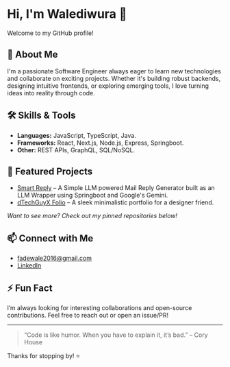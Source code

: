 # Hi, I'm Walediwura 👋

Welcome to my GitHub profile!

## 🚀 About Me
I'm a passionate Software Engineer always eager to learn new technologies and collaborate on exciting projects. Whether it's building robust backends, designing intuitive frontends, or exploring emerging tools, I love turning ideas into reality through code.

## 🛠️ Skills & Tools
- **Languages:** JavaScript, TypeScript, Java.
- **Frameworks:** React, Next.js, Node.js, Express, Springboot.
- **Other:** REST APIs, GraphQL, SQL/NoSQL.

## 🌟 Featured Projects
- [Smart Reply](https://github.com/Walediwura/smart-reply) – A Simple LLM powered Mail Reply Generator built as an LLM Wrapper using Springboot and Google's Gemini.
- [dTechGuyX Folio](https://www.dtechguyx.com/) – A sleek minimalistic portfolio for a designer friend.

*Want to see more? Check out my pinned repositories below!*

## 📫 Connect with Me
- [fadewale2016@gmail.com](mailto:fadewale2016@gmail.com)
- [LinkedIn](https://www.linkedin.com/in/favour-adewale-949445212)


## ⚡ Fun Fact
I’m always looking for interesting collaborations and open-source contributions. Feel free to reach out or open an issue/PR!

---

> “Code is like humor. When you have to explain it, it’s bad.” – Cory House

Thanks for stopping by! ⭐️

<!---
Walediwura/Walediwura is a ✨ special ✨ repository because its `README.md` (this file) appears on your GitHub profile.
You can click the Preview link to take a look at your changes.
--->

